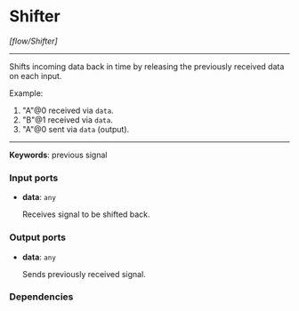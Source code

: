 # Shifter

_[flow/Shifter]_

---

Shifts incoming data back in time by releasing the previously received data on each input.   
  
Example:  
1. "A"@0 received via `data`.  
2. "B"@1 received via `data`.  
3. "A"@0 sent via `data` (output).  

---

__Keywords__: previous signal

### Input ports

* __data__: ` any `


    Receives signal to be shifted back.  

### Output ports

* __data__: ` any `


    Sends previously received signal.  

### Dependencies




